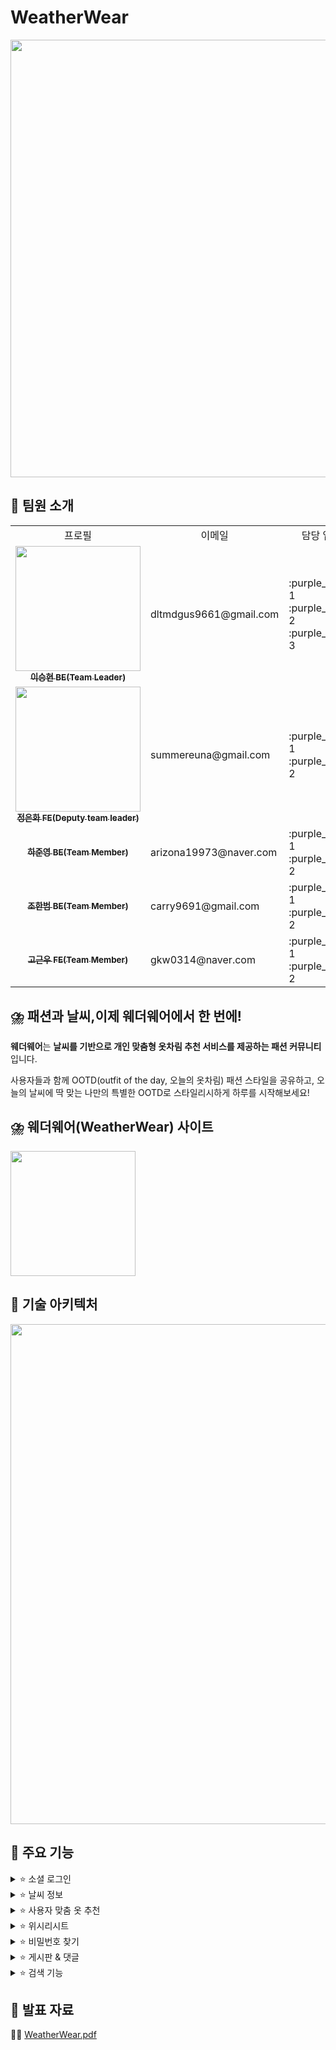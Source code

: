 # WeatherWear
<img src="https://file.notion.so/f/f/83c75a39-3aba-4ba4-a792-7aefe4b07895/8d75ca45-6c1b-438b-aeb1-d7ee14b6a3a0/1.jpg?table=block&id=bf1f7ee6-9206-4982-b7bf-60211dc05a98&spaceId=83c75a39-3aba-4ba4-a792-7aefe4b07895&expirationTimestamp=1723881600000&signature=Ij18XWOmws8w_h_mYDgxVgdk-mViF7Kz7sjuMYWTXow&downloadName=1.jpg" width="700px;" alt=""/>


## 🌈 팀원 소개
<table>

  <tbody>
    	<tr>
		  <td align="center">프로필</td>
	          <td align="center">이메일</td>
		<td align="center">담당 업무</td>
		  <td align="center" colspan="2">개발 기간</td>
	 </tr>	 
    <tr>
      <td align="center">
	      <a href="https://github.com/seunghyeonlee9661" target="_blank">
	      <img src="" width="200px;" alt=""/>
	      <br />
	      <sub><b>이승현 BE(Team Leader)</b></sub>
	      </a>
	      <br />
       	      </td>
        <td align="left">
	   dltmdgus9661@gmail.com
     	    </td>
      <td align="left">
	    :purple_heart: 1 <br />
	    :purple_heart: 2 <br />
	    :purple_heart: 3 <br />
     	    </td>
      <td align="center" rowspan="10">
	    2024.07.19 ~ 2023.08.16 (약 4주)
      </td>
   <tr/>
   <tr>
      <td align="center">
	      <a href="https://github.com/summereuna" target="_blank">
	      <img src="" width="200px;" alt=""/>
	      <br />
	      <sub><b>정은화 FE(Deputy team leader)</b></sub>
	      </a>
	      <br />
       	      </td>
	   <td align="left">
	   summereuna@gmail.com
     	    </td>
      <td align="left">
	    :purple_heart: 1 <br />
	    :purple_heart: 2 <br />
     	    </td>
   <tr/>
   <tr>
      <td align="center">
	      <a href="https://github.com/HaJunyoung" target="_blank">
	      <img src="" alt=""/>
	      <br />
	      <sub><b>하준영 BE(Team Member)</b></sub>
	      </a>
	      <br />
       	      </td>
      <td align="left">
	   arizona19973@naver.com
     	    </td>
      <td align="left">
	    :purple_heart: 1 <br />
	    :purple_heart: 2 <br />
     	    </td>
   <tr/>
   <tr>
      <td align="center">
	      <a href="https://github.com/HanBeom98" target="_blank">
	      <img src="" alt=""/>
	      <br />
	      <sub><b>조한범 BE(Team Member)</b></sub>
	      </a>
	      <br />
       	      </td>
      <td align="left">
	   carry9691@gmail.com
     	    </td>
      <td align="left">
	    :purple_heart: 1 <br />
	    :purple_heart: 2 <br />
     	    </td>
   <tr/>
   <tr>
      <td align="center">
	      <a href="https://github.com/GoGeunWoo" target="_blank">
	      <img src="" alt=""/>
	      <br />
	      <sub><b>고근우 FE(Team Member)</b></sub>
	      </a>
	      <br />
       	      </td>
      <td align="left">
	   gkw0314@naver.com
     	    </td>
      <td align="left">
	    :purple_heart: 1 <br />
	    :purple_heart: 2 <br />
     	    </td>
   <tr/>
  </tbody>
</table>


## ⛈️ **패션과 날씨,이제** 웨더웨어**에서 한 번에!**

**웨더웨어**는 **날씨를 기반으로 개인 맞춤형 옷차림 추천 서비스를 제공하는 패션 커뮤니티**입니다.

사용자들과 함께 OOTD(outfit of the day, 오늘의 옷차림) 패션 스타일을 공유하고,
오늘의 날씨에 딱 맞는 나만의 특별한 OOTD로 스타일리시하게 하루를 시작해보세요!

## ⛈️ 웨더웨어(WeatherWear) 사이트
<a href="https://weatherwearclothing.com/" target="_blank"> <img src="https://file.notion.so/f/f/83c75a39-3aba-4ba4-a792-7aefe4b07895/f004baeb-f3cb-456a-b7e7-b17736573ab0/wwlogo.jpg?table=block&id=725a4242-7f98-40bc-8758-c8dc7873a92b&spaceId=83c75a39-3aba-4ba4-a792-7aefe4b07895&expirationTimestamp=1723881600000&signature=fzUQ9DqK6YAzz7TLl0GWz_HcRFDQkFQKDNBpOE1Ukl4&downloadName=wwlogo.jpg" align="center" width="200px;" alt=""/> </a>



## 💚 기술 아키텍처
<img src="https://file.notion.so/f/f/83c75a39-3aba-4ba4-a792-7aefe4b07895/b5b1d229-6c50-42bf-86cb-b8383c3ab6c0/image.png?table=block&id=ba04be01-f5a2-46f9-ad38-7f3c09b7f4d4&spaceId=83c75a39-3aba-4ba4-a792-7aefe4b07895&expirationTimestamp=1723874400000&signature=Upc2ig3DPDg5VIeCstwjaNZ2MynIhh6n0BZqRX4fJ8o&downloadName=image.png" width="800px;" alt=""/>

## 💚 주요 기능
<details>
  <summary>⭐ 소셜 로그인</summary>
	<div>
	👉 회원가입 시, 발생되는 불편함을 해소하기 위해 소셜 로그인 기능을 이용할 수 있습니다.
	</div>
	<img src="https://github.com/user-attachments/assets/89291d65-25a5-44a7-8a7f-6a9733a9148d" alt="소셜 로그인 GIF">
</details>

<details>
  <summary>⭐ 날씨 정보</summary>
	<div>    
	👉 사용자 위치 기반으로 날씨 정보를 얻을 수 있습니다. 카카오 맵을 통해 원하는 지역을 선택하거나 검색하면 그 지역의 날씨 정보도 얻을 수 있습니다. 
    	날씨 정보를 바탕으로 오늘의 날씨를 브리핑하고, 기온에 맞는 옷을 추천해주는 기능이 있습니다.
	</div>
	<img width="1421" alt="스크린샷 2024-08-14 오전 10 44 04" src="https://github.com/user-attachments/assets/de73ebae-f857-41e0-8f87-1dc9c5d7c20f">
</details>
    
<details>
  <summary>⭐ 사용자 맞춤 옷 추천</summary>
	<div>    
    	👉 외출하기 전, “오늘 같은 날씨에는 무슨 옷을 입을까”에 대한 고민을 해결하기 위해 오늘의 날씨 데이터, 내 옷장에 등록된 옷, 비슷한 날씨에 내가 입었던 옷차림, 다른 사용자의 옷차림 데이터를 기반으로 나만의 맞춤 옷차림을 추천합니다.
	</div>
	<img width="1421" alt="스크린샷 2024-08-14 오전 10 44 04" src="https://github.com/user-attachments/assets/f04d4ea1-91b4-4848-ba7e-dc0ba4196295">
</details>

<details>
  <summary>⭐ 위시리시트</summary>
	<div>    
    	👉 네이버 쇼핑 API를 기반으로 현재 날씨에 맞는 옷을 사용자에게 추천합니다. 마음에 드는 아이템은 하트를 눌러 위시리스트에 저장할 수 있습니다. 위시리스트는 사용자가 담은 아이템을 편리하게 쇼핑할 수 있도록 옷에 대한 정보와 구매 링크를 제공합니다.
	</div>
	<img width="1421" alt="스크린샷 2024-08-14 오전 10 44 04" src="https://github.com/user-attachments/assets/54f186fe-19d0-442a-b790-3b09a5f0a14a">
</details>

<details>
  <summary>⭐ 비밀번호 찾기</summary>
	<div>    
    	    👉 사용자가 비밀번호를 잊어버린 경우, 문자를 통해서 비밀번호를 찾을 수 있습니다.
	</div>
</details>    

<details>
  <summary>⭐ 게시판 & 댓글</summary>
	<div>    
    	👉 사용자는 OOTD(outfit of the day, 오늘의 옷 차림)를 등록하여 다른 사용자와 공유할 수 있습니다. 게시물에 대한 의견을 자유롭게 댓글로 작성할 수 있습니다.
	</div>
	<img width="1421" alt="스크린샷 2024-08-14 오전 10 44 04" src="https://github.com/user-attachments/assets/e4f838bc-d6b6-4755-a1ad-f9a9abff0df8">
	<img width="1421" alt="스크린샷 2024-08-14 오전 10 44 04" src="https://github.com/user-attachments/assets/f88f1c00-8783-4d79-9541-a1733533dee0">
</details>

<details>
  <summary>⭐ 검색 기능</summary>
	<div>    
    	    👉 사용자가 원하는 정보를 쉽게 찾고 검색 경험을 더욱 만족스럽게 느낄 수 있도록
    각 페이지에 맞는 키워드로 검색, 날씨 아이콘으로 검색, 옷 종류-컬러로 검색하는 기능을 제공합니다.
	</div>
	<img width="1421" alt="스크린샷 2024-08-14 오전 10 44 04" src="https://github.com/user-attachments/assets/3716661e-d560-4a82-88cd-2cd0f18c1756">
	<img width="1421" alt="스크린샷 2024-08-14 오전 10 44 04" src="https://github.com/user-attachments/assets/11f219e2-9eca-49f9-aeed-72a82e001104">
	<img width="1421" alt="스크린샷 2024-08-14 오전 10 44 04" src="https://github.com/user-attachments/assets/139cbd36-b5b5-484b-b40d-4b8ff52cb373">
</details>

## 💚 발표 자료
📕📗 [WeatherWear.pdf](https://github.com/user-attachments/files/16633816/WeatherWear.4.pdf)
